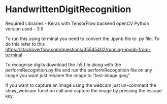 # HandwrittenDigitRecognition
Required Libraries -
Keras with TensorFlow backend
openCV
Python version used - 3.5

To run this using terminal you need to convert the .ipynb file to .py file. To do this refer to this 
https://stackoverflow.com/questions/35545402/running-ipynb-from-terminal

To recognise digits download the .h5 file along with the performRecognition.py file and run the performRecognition file on any image you want just rename the image to "test-image.jpeg"

If you want to capture an image using the webcam just un-comment the show_webcam function call and capture the image by pressing the escape key.
